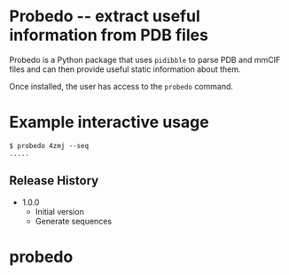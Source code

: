 # Probedo -- extract useful information from PDB files

Probedo is a Python package that uses `pidibble` to parse PDB and mmCIF files and can then provide useful static information about them.

Once installed, the user has access to the `probedo` command.

# Example interactive usage

```
$ probedo 4zmj --seq
.....
```


## Release History
* 1.0.0
    * Initial version
    * Generate sequences


# probedo
